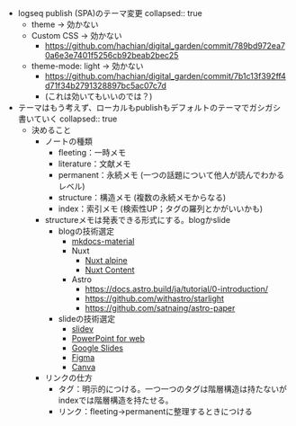 - logseq publish (SPA)のテーマ変更
  collapsed:: true
	- theme → 効かない
	- Custom CSS → 効かない
		- https://github.com/hachian/digital_garden/commit/789bd972ea70a6e3e7401f5256cb92beab2bec25
	- theme-mode: light → 効かない
		- https://github.com/hachian/digital_garden/commit/7b1c13f392ff4d71f34b2791328897bc5ac07c7d
		- (これは効いてもいいのでは？)
- テーマはもう考えず、ローカルもpublishもデフォルトのテーマでガシガシ書いていく
  collapsed:: true
	- 決めること
		- ノートの種類
			- fleeting：一時メモ
			- literature：文献メモ
			- permanent：永続メモ (一つの話題について他人が読んでわかるレベル)
			- structure：構造メモ (複数の永続メモからなる)
			- index：索引メモ (検索性UP；タグの羅列とかがいいかも)
		- structureメモは発表できる形式にする。blogかslide
			- blogの技術選定
				- [mkdocs-material](https://squidfunk.github.io/mkdocs-material/)
				- Nuxt
					- [Nuxt alpine](https://alpine.nuxt.space/)
					- [Nuxt Content](https://content.nuxtjs.org/)
				- Astro
					- https://docs.astro.build/ja/tutorial/0-introduction/
					- https://github.com/withastro/starlight
					- https://github.com/satnaing/astro-paper
			- slideの技術選定
				- [slidev](https://ja.sli.dev/)
				- [PowerPoint for web](https://www.office.com/launch/powerpoint?auth=1)
				- [Google Slides](https://docs.google.com/presentation/u/0/)
				- [Figma](https://www.figma.com/community/file/1091636100761040961/%E5%92%8C%E6%96%87%E5%90%91%E3%81%91%E3%82%B7%E3%83%B3%E3%83%97%E3%83%AB%E3%82%B9%E3%83%A9%E3%82%A4%E3%83%89---simple-slide-template)
				- [Canva](https://www.canva.com/ja_jp/presentations/)
		- リンクの仕方
			- タグ：明示的につける。一つ一つのタグは階層構造は持たないがindexでは階層構造を持たせる。
			- リンク：fleeting→permanentに整理するときにつける
